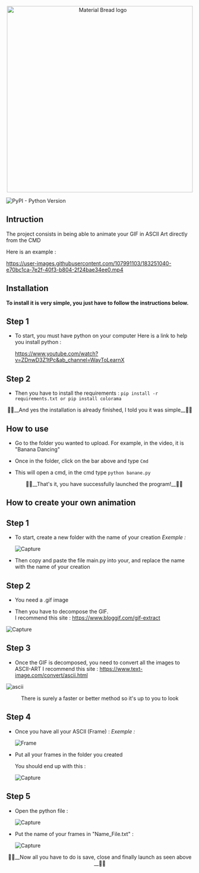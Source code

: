<p align="center">
  <img width="500" src="https://user-images.githubusercontent.com/107991103/176902611-28aafaf4-bfa9-4ef2-9917-022ff5ce22c0.png" alt="Material Bread logo">
</p>

![PyPI - Python Version](https://img.shields.io/pypi/pyversions/p?style=plastic)


 



## Intruction
 
 The project consists in being able to animate your GIF in ASCII Art directly from the CMD
 
 Here is an example :

https://user-images.githubusercontent.com/107991103/183251040-e70bc1ca-7e2f-40f3-b804-2f24bae34ee0.mp4


## Installation 

**To install it is very simple, you just have to follow the instructions below.**

## Step 1

- To start, you must have python on your computer
	Here is a link to help you install python : 
	
	https://www.youtube.com/watch?v=ZDnwD3Z1tPc&ab_channel=WayToLearnX

## Step 2

- Then you have to install the requirements :
	 `pip install -r requirements.txt
	 or
	 pip install colorama`

<p align="center">🥳🥳__And yes the installation is already finished, I told you it was simple__🥳🥳</p>	

## How to use 
- Go to the folder you wanted to upload. For example, in the video, it is "Banana Dancing"

- Once in the folder, click on the bar above and type `Cmd`

- This will open a cmd, in the cmd type `python banane.py`

	<p align="center">🥳🥳__That's it, you have successfully launched the program!__🥳🥳</p>

## How to create your own animation 

## Step 1 

- To start, create a new folder with the name of your creation 
	*Exemple :*
	
	![Capture](https://user-images.githubusercontent.com/107991103/183255221-462b782f-f1fc-4515-b869-fd9eed2ece08.PNG)

- Then copy and paste the file main.py into your, and replace the name with the name of your creation 

## Step 2

- You need a .gif image

- Then you have to decompose the GIF.  
	I recommend this site : https://www.bloggif.com/gif-extract

![Capture](https://user-images.githubusercontent.com/107991103/183254068-d2600f3d-f178-4e39-bc26-8288c88c57bf.PNG)

## Step 3

- Once the GIF is decomposed, you need to convert all the images to ASCII-ART
	I recommend this site : https://www.text-image.com/convert/ascii.html

![ascii](https://user-images.githubusercontent.com/107991103/183254195-04055b00-9e37-4379-ad77-622b48ba7f45.PNG)

<p align="center">There is surely a faster or better method so it's up to you to look</p>

## Step 4

- Once you have all your ASCII (Frame) :
	*Exemple :*
	
	![Frame](https://user-images.githubusercontent.com/107991103/183255123-9020cfa8-c53c-4da6-8ca2-ea6f8dd48407.PNG)

- Put all your frames in the folder you created
	
	You should end up with this : 
	
	![Capture](https://user-images.githubusercontent.com/107991103/183255367-b58d8d89-82b2-4348-8f4e-bf4a90fcc782.PNG)

## Step 5

- Open the python file :

	![Capture](https://user-images.githubusercontent.com/107991103/183256408-72317b39-d822-4035-9991-3e210f4d83f8.PNG)

- Put the name of your frames in "Name_File.txt" :

	![Capture](https://user-images.githubusercontent.com/107991103/183256463-3998fb8d-6203-4caf-9513-1058033a46ec.PNG)
<p align="center">
  🥳🥳__Now all you have to do is save, close and finally launch as seen above __🥳🥳
</p>




